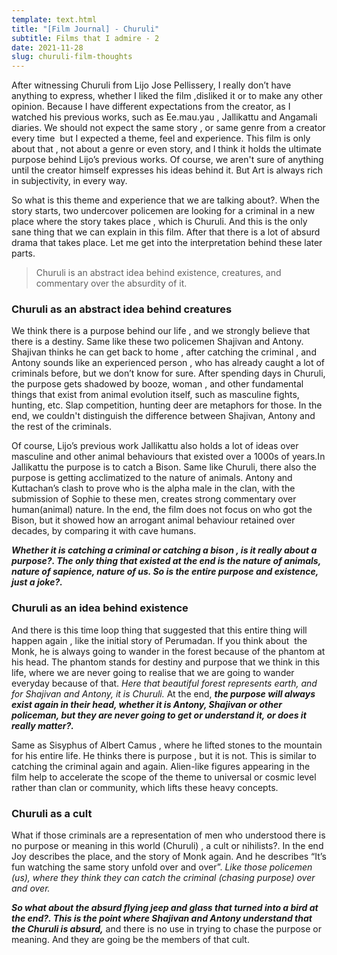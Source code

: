 ```yaml
---
template: text.html
title: "[Film Journal] - Churuli"
subtitle: Films that I admire - 2
date: 2021-11-28
slug: churuli-film-thoughts
---
```


After witnessing Churuli from Lijo Jose Pellissery, I really don’t have anything to express, whether I liked the film ,disliked it or to make any other opinion. Because I have different expectations from the creator, as I watched his previous works, such as Ee.mau.yau , Jallikattu and Angamali diaries. We should not expect the same story , or same genre from a creator every time  but I expected a theme, feel and experience. This film is only about that , not about a genre or even story, and I think it holds the ultimate purpose behind Lijo’s previous works. Of course, we aren't sure of anything until the creator himself expresses his ideas behind it. But Art is always rich in subjectivity, in every way.

So what is this theme and experience that we are talking about?. When the story starts, two undercover policemen are looking for a criminal in a new place where the story takes place , which is Churuli. And this is the only sane thing that we can explain in this film. After that there is a lot of absurd drama that takes place. Let me get into the interpretation behind these later parts.

> Churuli is an abstract idea behind existence, creatures, and commentary over the absurdity of it.
> 

### **Churuli as an abstract idea behind creatures**

We think there is a purpose behind our life , and we strongly believe that there is a destiny. Same like these two policemen Shajivan and Antony. Shajivan thinks he can get back to home , after catching the criminal , and Antony sounds like an experienced person , who has already caught a lot of criminals before, but we don’t know for sure. After spending days in Churuli, the purpose gets shadowed by booze, woman , and other fundamental things that exist from animal evolution itself, such as masculine fights, hunting, etc. Slap competition, hunting deer are metaphors for those. In the end, we couldn't distinguish the difference between Shajivan, Antony and the rest of the criminals.

Of course, Lijo’s previous work Jallikattu also holds a lot of ideas over masculine and other animal behaviours that existed over a 1000s of years.In Jallikattu the purpose is to catch a Bison. Same like Churuli, there also the purpose is getting acclimatized to the nature of animals. Antony and Kuttachan’s clash to prove who is the alpha male in the clan, with the submission of Sophie to these men, creates strong commentary over human(animal) nature. In the end, the film does not focus on who got the Bison, but it showed how an arrogant animal behaviour retained over decades, by comparing it with cave humans.

***Whether it is catching a criminal or catching a bison , is it really about a purpose?. The only thing that existed at the end is the nature of animals, nature of sapience, nature of us. So is the entire purpose and existence, just a joke?.***

### **Churuli as an idea behind existence**

And there is this time loop thing that suggested that this entire thing will happen again , like the initial story of Perumadan. If you think about  the Monk, he is always going to wander in the forest because of the phantom at his head. The phantom stands for destiny and purpose that we think in this life, where we are never going to realise that we are going to wander everyday because of that. *Here that beautiful forest represents earth, and for Shajivan and Antony, it is Churuli.* At the end, ***the purpose will always exist again in their head, whether it is Antony, Shajivan or other policeman, but they are never going to get or understand it, or does it really matter?.***

Same as Sisyphus of Albert Camus , where he lifted stones to the mountain for his entire life. He thinks there is purpose , but it is not. This is similar to catching the criminal again and again. Alien-like figures appearing in the film help to accelerate the scope of the theme to universal or cosmic level rather than clan or community, which lifts these heavy concepts.

### **Churuli as a cult**

What if those criminals are a representation of men who understood there is no purpose or meaning in this world (Churuli) , a cult or nihilists?. In the end Joy describes the place, and the story of Monk again. And he describes “It’s fun watching the same story unfold over and over”. *Like those policemen (us), where they think they can catch the criminal (chasing purpose) over and over.*

***So what about the absurd flying jeep and glass that turned into a bird at the end?. This is the point where Shajivan and Antony understand that the Churuli is absurd,*** and there is no use in trying to chase the purpose or meaning. And they are going be the members of that cult.